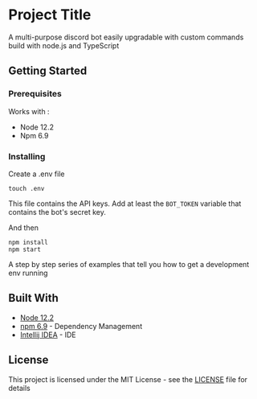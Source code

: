# Project Title

A multi-purpose discord bot easily upgradable with custom commands build with node.js and TypeScript

## Getting Started

### Prerequisites

Works with :
- Node 12.2
- Npm 6.9

### Installing

Create a .env file
```
touch .env
```
This file contains the API keys.
Add at least the `BOT_TOKEN` variable that contains the bot's secret key.

And then
```
npm install
npm start
```
A step by step series of examples that tell you how to get a development env running


## Built With

* [Node 12.2](https://nodejs.org/)
* [npm 6.9](https://www.npmjs.com/) - Dependency Management
* [Intellij IDEA](https://www.jetbrains.com/idea/) - IDE


## License

This project is licensed under the MIT License - see the [LICENSE](LICENSE) file for details
